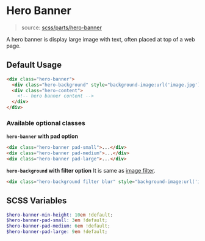 # Hero Banner

> source: [scss/parts/hero-banner](../../src/scss/parts/_hero-banner.scss)

A hero banner is display large image with text, often placed at top of a web page.

## Default Usage

``` html
<div class="hero-banner">
  <div class="hero-background" style="background-image:url('image.jpg');"></div>
  <div class="hero-content">
    <!-- hero banner content -->
  </div>
</div>
```

### Available optional classes

**`hero-banner` with pad option**
``` html
<div class="hero-banner pad-small">...</div>
<div class="hero-banner pad-medium">...</div>
<div class="hero-banner pad-large">...</div>
```

**`hero-background` with filter option**
It is same as [image filter](image.md#image-filter).

``` html
<div class="hero-background filter blur" style="background-image:url('image.jpg');"></div>
```

## SCSS Variables

``` scss
$hero-banner-min-height: 10em !default;
$hero-banner-pad-small: 3em !default;
$hero-banner-pad-medium: 6em !default;
$hero-banner-pad-large: 9em !default;
```
